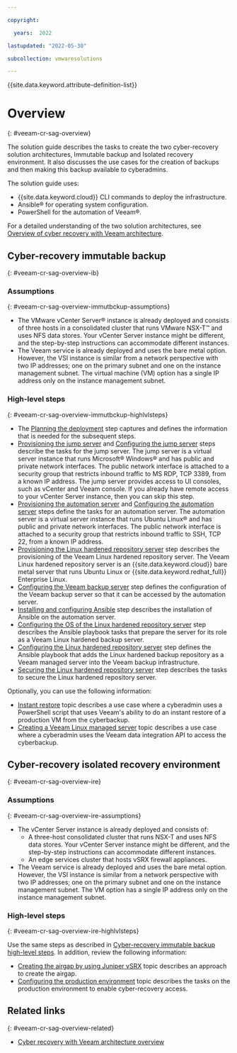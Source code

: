```yaml
---

copyright:

  years:  2022

lastupdated: "2022-05-30"

subcollection: vmwaresolutions

---
```


{{site.data.keyword.attribute-definition-list}}

# Overview
{: #veeam-cr-sag-overview}

The solution guide describes the tasks to create the two cyber-recovery solution architectures, Immutable backup and Isolated recovery environment. It also discusses the use cases for the creation of backups and then making this backup available to cyberadmins.

The solution guide uses:

* {{site.data.keyword.cloud}} CLI commands to deploy the infrastructure.
* Ansible® for operating system configuration.
* PowerShell for the automation of Veeam®.

For a detailed understanding of the two solution architectures, see [Overview of cyber recovery with Veeam architecture](/docs/vmwaresolutions?topic=vmwaresolutions-veeam-cr-sa-overview).

## Cyber-recovery immutable backup
{: #veeam-cr-sag-overview-ib}

### Assumptions
{: #veeam-cr-sag-overview-immutbckup-assumptions}

* The VMware vCenter Server® instance is already deployed and consists of three hosts in a consolidated cluster that runs VMware NSX-T™ and uses NFS data stores. Your vCenter Server instance might be different, and the step-by-step instructions can accommodate different instances.
* The Veeam service is already deployed and uses the bare metal option. However, the VSI instance is similar from a network perspective with two IP addresses; one on the primary subnet and one on the instance management subnet. The virtual machine (VM) option has a single IP address only on the instance management subnet.

### High-level steps
{: #veeam-cr-sag-overview-immutbckup-highlvlsteps}

* The [Planning the deployment](/docs/vmwaresolutions/?topic=vmwaresolutions-veeam-cr-sag-planning) step captures and defines the information that is needed for the subsequent steps.
* [Provisioning the jump server](/docs/vmwaresolutions/?topic=vmwaresolutions-veeam-cr-sag-jmp) and [Configuring the jump server](/docs/vmwaresolutions/?topic=vmwaresolutions-veeam-cr-sag-jmpcfg) steps describe the tasks for the jump server. The jump server is a virtual server instance that runs Microsoft® Windows® and has public and private network interfaces. The public network interface is attached to a security group that restricts inbound traffic to MS RDP, TCP 3389, from a known IP address. The jump server provides access to UI consoles, such as vCenter and Veeam console. If you already have remote access to your vCenter Server instance, then you can skip this step.
* [Provisioning the automation server](/docs/vmwaresolutions/?topic=vmwaresolutions-veeam-cr-sag-as) and [Configuring the automation server](/docs/vmwaresolutions/?topic=vmwaresolutions-veeam-cr-sag-ascfg) steps define the tasks for an automation server. The automation server is a virtual server instance that runs Ubuntu Linux® and has public and private network interfaces. The public network interface is attached to a security group that restricts inbound traffic to SSH, TCP 22, from a known IP address.
* [Provisioning the Linux hardened repository server](/docs/vmwaresolutions/?topic=vmwaresolutions-veeam-cr-sag-lhbr) step describes the provisioning of the Veeam Linux hardened repository server. The Veeam Linux hardened repository server is an {{site.data.keyword.cloud}} bare metal server that runs Ubuntu Linux or {{site.data.keyword.redhat_full}} Enterprise Linux.
* [Configuring the Veeam backup server](/docs/vmwaresolutions/?topic=vmwaresolutions-veeam-cr-sag-vbrcfg) step defines the configuration of the Veeam backup server so that it can be accessed by the automation server.
* [Installing and configuring Ansible](/docs/vmwaresolutions/?topic=vmwaresolutions-veeam-cr-sag-ansible) step describes the installation of Ansible on the automation server.
* [Configuring the OS of the Linux hardened repository server](/docs/vmwaresolutions/?topic=vmwaresolutions-veeam-cr-sag-lhbrcfg) step describes the Ansible playbook tasks that prepare the server for its role as a Veeam Linux hardened backup server.
* [Configuring the Linux hardened repository server](/docs/vmwaresolutions/?topic=vmwaresolutions-veeam-cr-sag-lhbrmng) step defines the Ansible playbook that adds the Linux hardened backup repository as a Veeam managed server into the Veeam backup infrastructure.
* [Securing the Linux hardened repository server](/docs/vmwaresolutions/?topic=vmwaresolutions-veeam-cr-sag-lhbrsecure) step describes the tasks to secure the Linux hardened repository server.

Optionally, you can use the following information:

* [Instant restore](/docs/vmwaresolutions/?topic=vmwaresolutions-veeam-cr-sag-instantrestore) topic describes a use case where a cyberadmin uses a PowerShell script that uses Veeam's ability to do an instant restore of a production VM from the cyberbackup.
* [Creating a Veeam Linux managed server](/docs/vmwaresolutions/?topic=vmwaresolutions-veeam-cr-sag-lnxmgdsvr) topic describes a use case where a cyberadmin uses the Veeam data integration API to access the cyberbackup.

## Cyber-recovery isolated recovery environment
{: #veeam-cr-sag-overview-ire}

### Assumptions
{: #veeam-cr-sag-overview-ire-assumptions}

* The vCenter Server instance is already deployed and consists of:
   * A three-host consolidated cluster that runs NSX-T and uses NFS data stores. Your vCenter Server instance might be different, and the step-by-step instructions can accommodate different instances.
   * An edge services cluster that hosts vSRX firewall appliances.
* The Veeam service is already deployed and uses the bare metal option. However, the VSI instance is similar from a network perspective with two IP addresses; one on the primary subnet and one on the instance management subnet. The VM option has a single IP address only on the instance management subnet.

### High-level steps
{: #veeam-cr-sag-overview-ire-highlvlsteps}

Use the same steps as described in [Cyber-recovery immutable backup high-level steps](#veeam-cr-sag-overview-immutbckup-highlvlsteps). In addition, review the following information:

* [Creating the airgap by using Juniper vSRX](/docs/vmwaresolutions/?topic=vmwaresolutions-veeam-cr-sag-vsrx) topic describes an approach to create the airgap.
* [Configuring the production environment](/docs/vmwaresolutions/?topic=vmwaresolutions-veeam-cr-sag-ireprod) topic describes the tasks on the production environment to enable cyber-recovery access.

## Related links
{: #veeam-cr-sag-overview-related}

* [Cyber recovery with Veeam architecture overview](/docs/vmwaresolutions/?topic=vmwaresolutions-veeam-cr-sa-overview)
